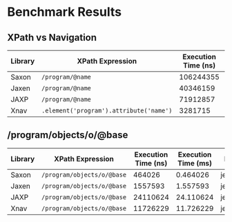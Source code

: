 
# Benchmark Results


## XPath vs Navigation

| Library | XPath Expression | Execution Time (ns) | Execution Time (ms) | Result |
|---------|------------------|---------------------|---------------------|--------|
| Saxon | `/program/@name` | 106244355 | 106.244355 | j$Collections |
| Jaxen | `/program/@name` | 40346159 | 40.346159 | j$Collections |
| JAXP | `/program/@name` | 71912857 | 71.912857 | j$Collections |
| Xnav | `.element('program').attribute('name')` | 3281715 | 3.281715 | j$Collections |



## /program/objects/o/@base

| Library | XPath Expression | Execution Time (ns) | Execution Time (ms) | Result |
|---------|------------------|---------------------|---------------------|--------|
| Saxon | `/program/objects/o/@base` | 464026 | 0.464026 | jeo.class |
| Jaxen | `/program/objects/o/@base` | 1557593 | 1.557593 | jeo.class |
| JAXP | `/program/objects/o/@base` | 24110624 | 24.110624 | jeo.class |
| Xnav | `/program/objects/o/@base` | 11726229 | 11.726229 | jeo.class |


